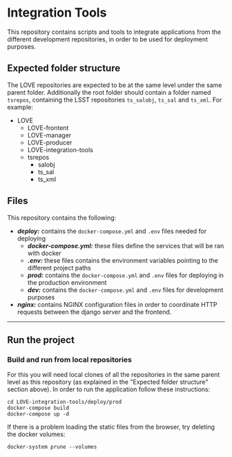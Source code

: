 # Integration Tools

This repository contains scripts and tools to integrate applications from the different development repositories, in order to be used for deployment purposes.

## Expected folder structure
The LOVE repositories are expected to be at the same level under the same parent folder. Additionally the root folder should contain a folder named `tsrepos`, containing the LSST repositories `ts_salobj`, `ts_sal` and `ts_xml`.  For example:

* LOVE
  - LOVE-frontent
  - LOVE-manager
  - LOVE-producer
  - LOVE-integration-tools
  - tsrepos
    - salobj
    - ts_sal
    - ts_xml

## Files
This repository contains the following:
* ***deploy:*** contains the `docker-compose.yml` and `.env` files needed for deploying
  * ***docker-compose.yml:*** these files define the services that will be ran with docker
  * ***.env:*** these files contains the environment variables pointing to the different project paths
  * ***prod:*** contains the `docker-compose.yml` and `.env` files for deploying in the production environment
  * ***dev:*** contains the `docker-compose.yml` and `.env` files for development purposes
* ***nginx:*** contains NGINX configuration files in order to coordinate HTTP requests between the django server and the frontend.

---

## Run the project
### Build and run from local repositories
For this you will need local clones of all the repositories in the same parent level as this repository (as explained in the "Expected folder structure" section above). In order to run the application follow these instructions:

```
cd LOVE-integration-tools/deploy/prod
docker-compose build
docker-compose up -d
```

If there is a problem loading the static files from the browser, try deleting the docker volumes:
```
docker-system prune --volumes
```